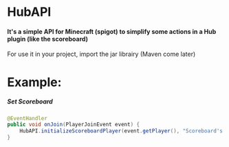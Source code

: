 # HubAPI
#### It's a simple API for Minecraft (spigot) to simplify some actions in a Hub plugin (like the scoreboard)

For use it in your project, import the jar librairy (Maven come later)

# Example:
##### Set Scoreboard
```Java
@EventHandler
public void onJoin(PlayerJoinEvent event) {
    HubAPI.initializeScoreboardPlayer(event.getPlayer(), "Scoreboard's Name", Arrays.asList("line 1", "line2", "line 3..."));
}
```
